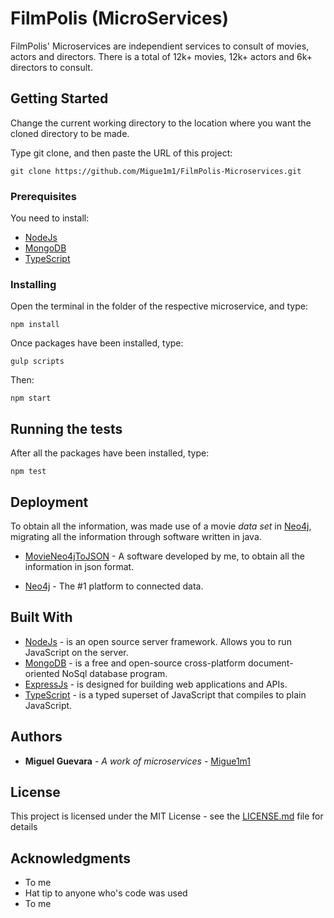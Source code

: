 # FilmPolis (MicroServices)

FilmPolis' Microservices are independient services to consult of movies, actors and directors.
There is a total of 12k+ movies, 12k+ actors and 6k+ directors to consult.

## Getting Started

Change the current working directory to the location where you want the cloned directory to be made.

Type git clone, and then paste the URL of this project:

```
git clone https://github.com/Migue1m1/FilmPolis-Microservices.git
```

### Prerequisites

You need to install:

* [NodeJs](https://nodejs.org)
* [MongoDB](https://www.mongodb.com)
* [TypeScript](https://www.typescriptlang.org)

### Installing

Open the terminal in the folder of the respective microservice, and type:

```
npm install
```
Once packages have been installed, type:

```
gulp scripts
```

Then:

```
npm start
```

## Running the tests

After all the packages have been installed, type:

```
npm test
```

## Deployment

To obtain all the information, was made use of a movie *data set* in [Neo4j](https://neo4j.com/), migrating all the information through software written in java.

* [MovieNeo4jToJSON](https://github.com/Migue1m1/MovieNeo4jToJSON) - A software developed by me, to obtain all the information in json format.

* [Neo4j](https://neo4j.com/) - The #1 platform to connected data.


## Built With

* [NodeJs](https://nodejs.org) - is an open source server framework. Allows you to run JavaScript on the server.
* [MongoDB](https://www.mongodb.com) - is a free and open-source cross-platform document-oriented NoSql database program.
* [ExpressJs](http://expressjs.com) - is designed for building web applications and APIs.
* [TypeScript](https://www.typescriptlang.org) - is a typed superset of JavaScript that compiles to plain JavaScript.

## Authors

* **Miguel Guevara** - *A work of microservices* - [Migue1m1](https://github.com/Migue1m1)

## License

This project is licensed under the MIT License - see the [LICENSE.md](LICENSE.md) file for details

## Acknowledgments

* To me
* Hat tip to anyone who's code was used
* To me

